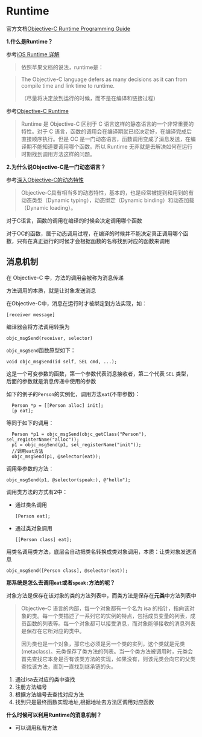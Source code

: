 # Runtime

官方文档[Objective-C Runtime Programming Guide](https://developer.apple.com/library/content/documentation/Cocoa/Conceptual/ObjCRuntimeGuide/Introduction/Introduction.html#//apple_ref/doc/uid/TP40008048-CH1-SW1)

**1.什么是Runtime？**

参考[iOS Runtime 详解](https://njafei.github.io/2017/05/04/runtime/)

>依照苹果文档的说法，runtime是：

>The Objective-C language defers as many decisions as it can from compile time and link time to runtime.
>
>（尽量将决定放到运行的时候，而不是在编译和链接过程）

参考[Objective-C Runtime](https://hit-alibaba.github.io/interview/iOS/ObjC-Basic/Runtime.html)

>Runtime 是 Objective-C 区别于 C 语言这样的静态语言的一个非常重要的特性。对于 C 语言，函数的调用会在编译期就已经决定好，在编译完成后直接顺序执行。但是 OC 是一门动态语言，函数调用变成了消息发送，在编译期不能知道要调用哪个函数。所以 Runtime 无非就是去解决如何在运行时期找到调用方法这样的问题。


**2.为什么说Objective-C是一门动态语言？**

参考[深入Objective-C的动态特性](https://onevcat.com/2012/04/objective-c-runtime/)

>Objective-C具有相当多的动态特性，基本的，也是经常被提到和用到的有动态类型（Dynamic typing），动态绑定（Dynamic binding）和动态加载（Dynamic loading）。


对于C语言，函数的调用在编译的时候会决定调用哪个函数

对于OC的函数，属于动态调用过程，在编译的时候并不能决定真正调用哪个函数，只有在真正运行的时候才会根据函数的名称找到对应的函数来调用

## 消息机制

在 Objective-C 中，方法的调用会被称为消息传递

方法调用的本质，就是让对象发送消息

在Objective-C中，消息在运行时才被绑定到方法实现，如：

```
[receiver message]
```

编译器会将方法调用转换为

```
objc_msgSend(receiver, selector)
```

`objc_msgSend`函数原型如下：

```
void objc_msgSend(id self, SEL cmd, ...);
```

这是一个可变参数的函数，第一个参数代表消息接收者，第二个代表 `SEL` 类型，后面的参数就是消息传递中使用的参数

如下的例子的`Person`的实例化，调用方法`eat`(不带参数)：

```
  Person *p = [[Person alloc] init];
  [p eat];
```
等同于如下的调用：

```
  Person *p1 = objc_msgSend(objc_getClass("Person"), sel_registerName("alloc"));
  p1 = objc_msgSend(p1, sel_registerName("init"));
  //调用eat方法
  objc_msgSend(p1, @selector(eat));
```

调用带参数的方法：

```
objc_msgSend(p1, @selector(speak:), @"hello");
```

调用类方法的方式有2中：

+ 通过类名调用

	```
	[Person eat];
	```

+ 通过类对象调用

	```
	[[Person class] eat];
	```

用类名调用类方法，底层会自动把类名转换成类对象调用，本质：让类对象发送消息

```
objc_msgSend([Person class], @selector(eat));
```

**那系统是怎么去调用`eat`或者`speak:`方法的呢？** 

对象方法是保存在该对象的类的方法列表中，而类方法是保存在**元类**中方法列表中

>Objective-C 语言的内部，每一个对象都有一个名为 isa 的指针，指向该对象的类。每一个类描述了一系列它的实例的特点，包括成员变量的列表，成员函数的列表等。每一个对象都可以接受消息，而对象能够接收的消息列表是保存在它所对应的类中。
>
>因为类也是一个对象，那它也必须是另一个类的实列，这个类就是元类 (metaclass)。元类保存了类方法的列表。当一个类方法被调用时，元类会首先查找它本身是否有该类方法的实现，如果没有，则该元类会向它的父类查找该方法，直到一直找到继承链的头。

1. 通过isa去对应的类中查找
2. 注册方法编号
3. 根据方法编号去查找对应方法
4. 找到只是最终函数实现地址,根据地址去方法区调用对应函数


**什么时候可以利用Runtime的消息机制？**

+ 可以调用私有方法























